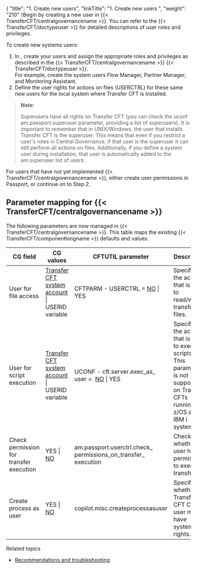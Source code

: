 {
    "title": "1. Create new users",
    "linkTitle": "1. Create new users ",
    "weight": "210"
}Begin by creating a new user in {{< TransferCFT/centralgovernancename  >}}. You can refer to the {{< TransferCFT/doctypeuser  >}} for detailed descriptions of user roles and privileges.

To create new systems users:

1.  In , create your users and assign the appropriate roles and privileges as described in the {{< TransferCFT/centralgovernancename >}} {{< TransferCFT/doctypeuser >}}.  
    For example, create the system users Flow Manager, Partner Manager, and Monitoring Assistant.
2.  Define the user rights for actions on files (USERCTRL) for these same new users for the local system where Transfer CFT is installed.

> **Note:**
>
> Superusers have all rights on Transfer CFT (you can check the uconf am.passport.superuser parameter, providing a list of superusers). It is important to remember that in UNIX/Windows, the user that installs Transfer CFT is the superuser. This means that even if you restrict a user's roles in Central Governance, if that user is the superuser it can still perform all actions on files. Additionally, if you define a system user during installation, that user is automatically added to the am.superuser list of users.

For users that have not yet implemented {{< TransferCFT/centralgovernancename  >}}, either create user permissions in Passport, or continue on to Step 2.

## Parameter mapping for {{< TransferCFT/centralgovernancename  >}}

The following parameters are now managed in {{< TransferCFT/centralgovernancename  >}}. This table maps the existing {{< TransferCFT/componentlongname  >}} defaults and values.

<table>
   <thead>
      <tr>
<th class="TableStyle-SynchTableStyle_interop-HeadE-Column1-Header1">CG field         </th>
<th class="TableStyle-SynchTableStyle_interop-HeadE-Column1-Header1">CG values         </th>
<th class="TableStyle-SynchTableStyle_interop-HeadE-Column1-Header1">CFTUTIL parameter         </th>
<th class="TableStyle-SynchTableStyle_interop-HeadD-Column1-Header1">Description         </th>
      </tr>
   </thead>
   <tbody>
      <tr>
         <td>User for file
access         </td>
         <td><u>Transfer CFT system
account</u> | USERID
variable         </td>
         <td>CFTPARM - USERCTRL = <u>NO</u> |
YES         </td>
         <td>Specifies the account that is used to
read/write transferred files.         </td>
      </tr>
      <tr>
         <td>User for
script
execution         </td>
         <td><u>Transfer CFT system
account</u> | USERID
variable         </td>
         <td>UCONF - cft.server.exec_as_
user =  <u>NO</u> | YES         </td>
         <td>Specifies the account that is used to
execute scripts.
This parameter is not supported on
Transfer CFTs running on z/OS and IBM i
systems.         </td>
      </tr>
      <tr>
         <td>Check permission
for transfer
execution         </td>
         <td>YES | <u>NO</u>         </td>
         <td>am.passport.userctrl.check_
permissions_on_transfer_
execution         </td>
         <td>Checks whether the user has
permissions to execute transfers.         </td>
      </tr>
      <tr>
         <td>Create process as user         </td>
         <td>YES | <u>NO</u>         </td>
         <td>copilot.misc.createprocessasuser         </td>
         <td>Specifies whether Transfer CFT Copilot user must have system rights.         </td>
      </tr>
   </tbody>
</table>

Related topics

-   [Recommendations and troubleshooting](../user_rights_tips)
